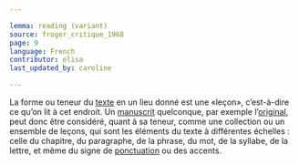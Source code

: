 ```yaml
---

lemma: reading (variant)
source: froger_critique_1968
page: 9
language: French
contributor: elisa
last_updated_by: caroline

---
```


La forme ou teneur du [texte](text.html) en un lieu donné est une «leçon», c’est-à-dire ce qu’on lit à cet endroit. Un [manuscrit](manuscript.html) quelconque, par exemple l’[original](original.html), peut donc être considéré, quant à sa teneur, comme une collection ou un ensemble de leçons, qui sont les éléments du texte à différentes échelles : celle du chapitre, du paragraphe, de la phrase, du mot, de la syllabe, de la lettre, et même du signe de [ponctuation](punctuation.html) ou des accents.
